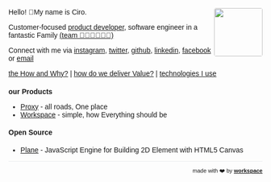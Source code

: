 <script>
  if (window.location.protocol != "https:"){
      window.location.protocol = "https";
  }
</script>
<script>
  var link = document.createElement('meta');
  link.setAttribute('name', 'purpleads-verification');
  link.content = 'd3b0b7ed6ecefa21b787169c';
  document.getElementsByTagName('head')[0].appendChild(link);
</script>
<!-- <script async src="https://arc.io/widget.js#Eppxrziq"></script>  -->
<script>(function(p,e,r,s,o,n,i,f,y){n=p.getElementsByTagName(e)[0];function z(){f.style.opacity=""}function m(a,t,h){i=p.createElement("link");i.rel=t?"preload":"preconnect";i.href=a;i.crossOrigin=t?null:"anonymous";if(h){i.as=h}n.parentNode.insertBefore(i,n)}m(r+s);m(r+s+o,!0,e);m(r+"global."+s);f=p.documentElement;f.style.opacity=window.TxtOptions&&window.TxtOptions.asyncMode?'':0;setTimeout(z,3e3);y=p.createElement(e);y.src=r+s+o;y.async=!0;y.onerror=z;n.parentNode.insertBefore(y,n)})(document,"script","https://","unless.com","/js/v5/latest/txt.min.js?id=559ac63c-92de-42a4-827d-3ef0453573ca")</script>
<script>
!function(e,t){"object"==typeof exports&&"object"==typeof module?module.exports=t():"function"==typeof define&&define.amd?define([],t):"object"==typeof exports?exports.$=t():e.$=t()}(window,(function(){return function(e){var t={};function n(r){if(t[r])return t[r].exports;var i=t[r]={i:r,l:!1,exports:{}};return e[r].call(i.exports,i,i.exports,n),i.l=!0,i.exports}return n.m=e,n.c=t,n.d=function(e,t,r){n.o(e,t)||Object.defineProperty(e,t,{enumerable:!0,get:r})},n.r=function(e){"undefined"!=typeof Symbol&&Symbol.toStringTag&&Object.defineProperty(e,Symbol.toStringTag,{value:"Module"}),Object.defineProperty(e,"__esModule",{value:!0})},n.t=function(e,t){if(1&t&&(e=n(e)),8&t)return e;if(4&t&&"object"==typeof e&&e&&e.__esModule)return e;var r=Object.create(null);if(n.r(r),Object.defineProperty(r,"default",{enumerable:!0,value:e}),2&t&&"string"!=typeof e)for(var i in e)n.d(r,i,function(t){return e[t]}.bind(null,i));return r},n.n=function(e){var t=e&&e.__esModule?function(){return e.default}:function(){return e};return n.d(t,"a",t),t},n.o=function(e,t){return Object.prototype.hasOwnProperty.call(e,t)},n.p="",n(n.s=0)}([function(e,t,n){"use strict";var r;n.r(t),n.d(t,"H",(function(){return o}));var i=document.createElement("script"),o={init:function(e,t){void 0===t&&(t=!1),i.addEventListener("load",(function(){(r=new window.Highlight(t)).initialize(e)}))},identify:function(e,t){o.onHighlightReady((function(){return r.identify(e,t)}))},onHighlightReady:function(e){var t=setInterval((function(){r&&r.ready&&(clearInterval(t),e())}),200)}};window.H=o;i.setAttribute("src","https://static.highlight.run/index.js?"+(new Date).getMilliseconds()),i.setAttribute("type","text/javascript"),document.getElementsByTagName("head")[0].appendChild(i)}])}));
window.H.init(42)
</script>
<link href="https://fonts.googleapis.com/css?family=Montserrat&display=swap" rel="stylesheet">
<!-- Global site tag (gtag.js) - Google Analytics -->
<script async src="https://www.googletagmanager.com/gtag/js?id=UA-36787725-2"></script>
<script>
  window.dataLayer = window.dataLayer || [];
  function gtag(){dataLayer.push(arguments);}
  gtag('js', new Date());

  gtag('config', 'UA-36787725-2');
</script>
<script data-ad-client="ca-pub-8432926598980780" async src="https://pagead2.googlesyndication.com/pagead/js/adsbygoogle.js"></script>

<div style="text-align: right; float: right">
<img width="96" style="border-radius: 4px;" src="https://avatars0.githubusercontent.com/u/349602?s=460&u=cf310de88444a92133decdaa8b8e75ffc5e77975&v=4" height="96" alt="">
</div>

Hello! 👋My name is Ciro.


Customer-focused [product developer](/expertise), software engineer in a fantastic Family <a href="https://www.instagram.com/p/B_FxtLjJfeI/">(team 👨🏽👩🏻👦🏻)</a>

Connect with me via [instagram](https://www.instagram.com/ciro.maciel/), [twitter](https://twitter.com/ciro_maciel_), [github](https://github.com/ciro-maciel), [linkedin](https://www.linkedin.com/in/ciro-maciel/), [facebook](https://www.facebook.com/ciro.maciel.git) or [email](mailto:ciro.maciel@c37.co)

[the How and Why?](/how-and-why) | [how do we deliver Value?](/deliver-value) | [technologies I use](/technologies)

### our Products
- <a href="http://proxy.ciro-maciel.me/" target="_blank">Proxy</a> - all roads, One place
- <a href="https://workspace.ciro-maciel.me/" target="_blank">Workspace</a> - simple, how Everything should be

<!--
### our Products
- [Proxy](http://proxy.ciro-maciel.me/) - all roads, One place
-->

<!--
### our Products
- [Projects](http://projects.ciro-maciel.me/) - simple, how Everything should be
- [Groups](http://groups.ciro-maciel.me/) - 
- [Forms](http://forms.ciro-maciel.me/) - powerful forms Anywhere
- [Pages](http://pages.ciro-maciel.me/) - quick pages for Everyone
- [Campaigns](https://campaigns.ciro-maciel.me/) - turn Leads into new Customers
- [Sales](https://sales.ciro-maciel.me/) - vendas de itens
- [Store](https://store.ciro-maciel.me/) - e-commerce
- [Shop](https://shop.ciro-maciel.me/) - 
- [Pay](http://pay.ciro-maciel.me/) - fast payments Anytime
- [Chats](http://chats.ciro-maciel.me/) - 
- [Sites](http://sites.ciro-maciel.me/) - 
- [Docs](http://docs.ciro-maciel.me/) - https://www.gitbook.com/
- [Reports](http://reports.ciro-maciel.me/) - 
- [Analytics](http://analytics.ciro-maciel.me/) - 
- [CRM](http://crm.ciro-maciel.me/) - your customer First
- [WebShot](http://webshot.ciro-maciel.me/) - take Screenshots of web pages
-->

#### Open Source
- [Plane](https://github.com/c37/plane.js) - JavaScript Engine for Building 2D Element with HTML5 Canvas

<!--
#### Useful links
- [Amazon Web Services](https://aws.amazon.com/)
- [Indie Hackers](https://www.indiehackers.com/)
- [Nomad List](https://nomadlist.com/)
- [Visa List](https://visalist.io/)
- [Tyler Tringas](https://tylertringas.com/)
- [Preetam Nath](https://www.preetamnath.com/)
- https://nathanbarry.com/good-things/
-->

<!--
### Clients
- [Odonto Hora](https://odontohora.com.br/) - Formação de preço como estratégia do consultório odontológico
-->

<!--
### Latest Articles
- [the How and Why?](/how-and-why)
- [how do we deliver Value?](/deliver-value)
- [technologies I use](/technologies)
-->

<!--
### Business Tool
- https://www.hotjar.com/
- https://analytics.google.com/
- https://tagmanager.google.com/
- https://paddle.com/
- https://transferwise.com/
- https://www.chatwoot.com/
-->

<!--
### Latest Articles
- [Tools - Why?](http://ciro-maciel.me/)
- [Nucleus - Architecture](http://ciro-maciel.me/)
- [WebShot - Architecture](http://ciro-maciel.me/)
- [Git - Introduction](https://www.linkedin.com/posts/activity-6493062320330145792-mb74)
-->

<!--
### Books
- [The Modern Web](https://github.com/ciro-maciel/book-the-modern-web) - history and the development of Modern Web Applications - WIP
- [The Event Web](https://github.com/ciro-maciel/book-the-event-web) - WIP
- [The Intelligence of Machines](https://github.com/ciro-maciel/book-the-intelligence-of-machines) - My point of view on The Intelligence of Machines - WIP
-->

<!--
### References
- [Before and After Product-Market Fit with Peter and Calvin from Segment](https://www.indiehackers.com/podcast/032-peter-and-calvin-of-segment)
- [Surviving a Year Without Revenue · "The Next Google" · How to Raise Prices](https://www.indiehackers.com/post/surviving-a-year-without-revenue-the-next-google-how-to-raise-prices-a5d148db78)
- [GrowthHackers](https://growthhackers.com/posts)
- [Marketing Examples](https://marketingexamples.com/)
- [Raio-UX - Análise de cases de UX](https://www.youtube.com/playlist?list=PLETDaKe6jXDMEmU3MA6nK1LGBx7xge8U-)
- [Semantic UI](https://semantic-ui.com/)
- [Ant Design](https://ant.design/)
- [Kitten Tricks](https://github.com/akveo/kittenTricks)
- [Eva Icons](https://github.com/akveo/eva-icons)
- [10 modern layouts in 1 line of CSS](http://youtube.com/watch?v=qm0IfG1GyZU)
- novas gerações dão mais importância à experiência do que à marca - https://neofeed.com.br/blog/home/por-que-o-seu-diretor-de-tecnologia-precisa-saber-mais-sobre-negocios/
- ajudam a desenhar estratégias de negócio - https://neofeed.com.br/blog/home/por-que-o-seu-diretor-de-tecnologia-precisa-saber-mais-sobre-negocios/
- ambientes legados obsoletos e falta de talentos adequados - https://neofeed.com.br/blog/home/por-que-o-seu-diretor-de-tecnologia-precisa-saber-mais-sobre-negocios/
-->

<hr />

<!--
<div style="text-align: left; float: left;">
 <a href="https://www.patreon.com/ciro_maciel" style="font-size: 11px" target="_blank">
   support me
 </a>
</div>
-->

<div style="text-align: right; float: right;">
 <span style="font-size: 11px"> made with ❤️  by </span>
 <a href="http://workspace.ciro-maciel.me" style="font-size: 11px" target="_blank">
   <strong style="font-size: 11px">workspace</strong>
 </a>
</div>

<style>
 * {
    font-family: 'Montserrat', sans-serif !important;
     font-size: 14px;
  }
 h1 {
    font-size: 26px; 
 }
 h1 a{
    display: none;
 }
 h1:after {
  content: 'Ciro Cesar Maciel';
 }
 .container-lg{
  max-width: 900px
 }
 hr {
  height: 0px !important;
  border-bottom: 1px solid #eaecef !important;
  margin-bottom: 10px !important;
 }
</style>
